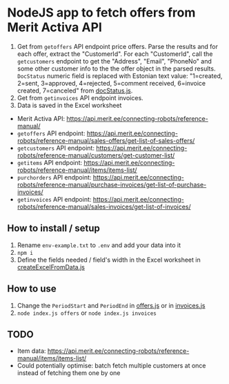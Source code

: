 # NodeJS app to fetch offers from Merit Activa API

1. Get from `getoffers` API endpoint price offers. Parse the results and for each offer, extract the "CustomerId". For each "CustomerId", call the `getcustomers` endpoint to get the "Address", "Email", "PhoneNo" and some other customer info to the the offer object in the parsed results. `DocStatus` numeric field is replaced with Estonian text value: "1=created, 2=sent, 3=approved, 4=rejected, 5=comment received, 6=invoice created, 7=canceled" from [docStatus.js](docStatus.js).
2. Get from `getinvoices` API endpoint invoices.
3. Data is saved in the Excel worksheet

* Merit Activa API: https://api.merit.ee/connecting-robots/reference-manual/
* `getoffers` API endpoint: https://api.merit.ee/connecting-robots/reference-manual/sales-offers/get-list-of-sales-offers/
* `getcustomers` API endpoint: https://api.merit.ee/connecting-robots/reference-manual/customers/get-customer-list/
* `getitems` API endpoint: https://api.merit.ee/connecting-robots/reference-manual/items/items-list/
* `purchorders` API endpoint: https://api.merit.ee/connecting-robots/reference-manual/purchase-invoices/get-list-of-purchase-invoices/
* `getinvoices` API endpoint: https://api.merit.ee/connecting-robots/reference-manual/sales-invoices/get-list-of-invoices/

## How to install / setup

1. Rename `env-example.txt` to `.env` and add your data into it
2. `npm i`
3. Define the fields needed / field's width in the Excel worksheet in [createExcelFromData.js](createExcelFromData.js)

## How to use
1. Change the `PeriodStart` and `PeriodEnd` in [offers.js](offers.js) or in [invoices.js](invoices.js)
2. `node index.js offers` or `node index.js invoices`

## TODO

* Item data: https://api.merit.ee/connecting-robots/reference-manual/items/items-list/
* Could potentially optimise: batch fetch multiple customers at once instead of fetching them one by one